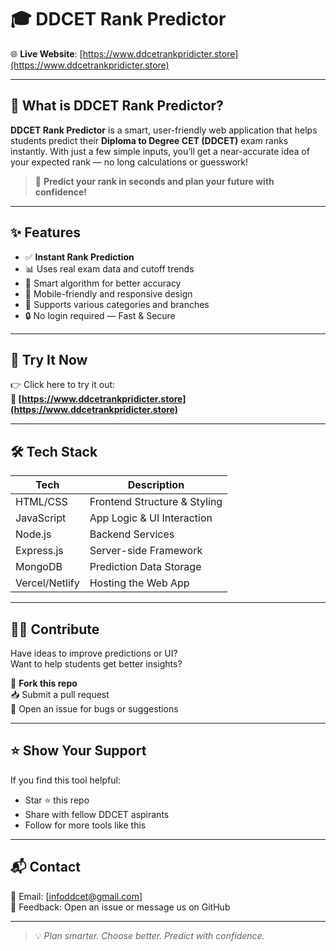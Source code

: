 # 🎓 DDCET Rank Predictor

🌐 **Live Website**: [https://www.ddcetrankpridicter.store](https://www.ddcetrankpridicter.store)

---

## 🚀 What is DDCET Rank Predictor?

**DDCET Rank Predictor** is a smart, user-friendly web application that helps students predict their **Diploma to Degree CET (DDCET)** exam ranks instantly. With just a few simple inputs, you’ll get a near-accurate idea of your expected rank — no long calculations or guesswork!

> 🎯 **Predict your rank in seconds and plan your future with confidence!**

---

## ✨ Features

- ✅ **Instant Rank Prediction**  
- 📊 Uses real exam data and cutoff trends  
- 🧠 Smart algorithm for better accuracy  
- 📱 Mobile-friendly and responsive design  
- 🎯 Supports various categories and branches  
- 🔒 No login required — Fast & Secure

---

## 🌟 Try It Now

👉 Click here to try it out:  
**🔗 [https://www.ddcetrankpridicter.store](https://www.ddcetrankpridicter.store)**

---

## 🛠 Tech Stack

| Tech         | Description                   |
|--------------|-------------------------------|
| HTML/CSS     | Frontend Structure & Styling  |
| JavaScript   | App Logic & UI Interaction    |
| Node.js      | Backend Services              |
| Express.js   | Server-side Framework         |
| MongoDB      | Prediction Data Storage       |
| Vercel/Netlify | Hosting the Web App        |

---

## 🧑‍💻 Contribute

Have ideas to improve predictions or UI?  
Want to help students get better insights?

🔧 **Fork this repo**  
📥 Submit a pull request  
💬 Open an issue for bugs or suggestions

---

## ⭐ Show Your Support

If you find this tool helpful:

- Star ⭐ this repo
- Share with fellow DDCET aspirants
- Follow for more tools like this

---

## 📬 Contact

📧 Email: [infoddcet@gmail.com]  
💬 Feedback: Open an issue or message us on GitHub

---

> 💡 *Plan smarter. Choose better. Predict with confidence.*

